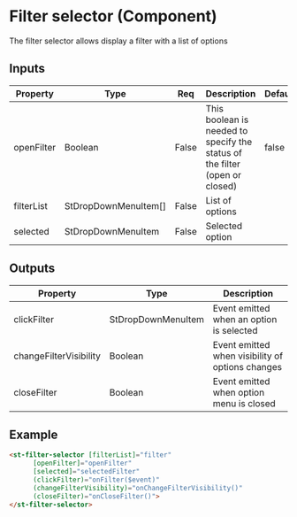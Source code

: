 # Filter selector (Component)

   The filter selector allows display a filter with a list of options

## Inputs

| Property   | Type                 | Req   | Description                                                                 | Default |
| ---------- | -------------------- | ----- | --------------------------------------------------------------------------- | ------- |
| openFilter | Boolean              | False | This boolean is needed to specify the status of the filter (open or closed) | false   |
| filterList | StDropDownMenuItem[] | False | List of options                                                             |         |
| selected   | StDropDownMenuItem   | False | Selected option                                                             |         |

## Outputs

| Property               | Type               | Description                                      |
| ---------------------- | ------------------ | ------------------------------------------------ |
| clickFilter            | StDropDownMenuItem | Event emitted when an option is selected         |
| changeFilterVisibility | Boolean            | Event emitted when visibility of options changes |
| closeFilter            | Boolean            | Event emitted when option menu is closed         |

## Example


```html
<st-filter-selector [filterList]="filter"
      [openFilter]="openFilter"
      [selected]="selectedFilter"
      (clickFilter)="onFilter($event)"
      (changeFilterVisibility)="onChangeFilterVisibility()"
      (closeFilter)="onCloseFilter()">
</st-filter-selector>
```

